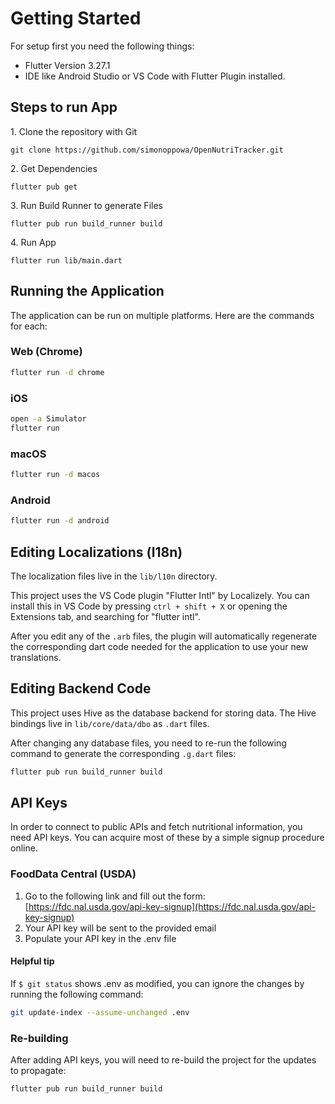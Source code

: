 # Getting Started
For setup first you need the following things:
- Flutter Version 3.27.1
- IDE like Android Studio or VS Code with Flutter Plugin installed.

## Steps to run App
1.⁠ ⁠Clone the repository with Git

```git clone https://github.com/simonoppowa/OpenNutriTracker.git```

2.⁠ ⁠Get Dependencies

```flutter pub get```

3.⁠ ⁠Run Build Runner to generate Files

```flutter pub run build_runner build```

4.⁠ ⁠Run App

```flutter run lib/main.dart```

## Running the Application

The application can be run on multiple platforms. Here are the commands for each:

### Web (Chrome)
```bash
flutter run -d chrome
```

### iOS
```bash
open -a Simulator
flutter run
```

### macOS
```bash
flutter run -d macos
```

### Android
```bash
flutter run -d android
```

## Editing Localizations (l18n)
The localization files live in the ```lib/l10n``` directory.

This project uses the VS Code plugin "Flutter Intl" by Localizely. You can install this
in VS Code by pressing ```ctrl + shift + X``` or opening the Extensions tab, and searching
for "flutter intl".

After you edit any of the ```.arb``` files, the plugin will automatically regenerate the
corresponding dart code needed for the application to use your new translations.

## Editing Backend Code
This project uses Hive as the database backend for storing data. The Hive bindings live in
```lib/core/data/dbo``` as ```.dart``` files.

After changing any database files, you need to re-run the following command to generate
the corresponding ```.g.dart``` files:

```bash
flutter pub run build_runner build
```

## API Keys

In order to connect to public APIs and fetch nutritional information, you need API keys.
You can acquire most of these by a simple signup procedure online.

### FoodData Central (USDA)
1. Go to the following link and fill out the form: [https://fdc.nal.usda.gov/api-key-signup](https://fdc.nal.usda.gov/api-key-signup)
2. Your API key will be sent to the provided email
3. Populate your API key in the .env file

#### Helpful tip
If `$ git status` shows .env as modified, you can ignore the changes by running the following command:

```bash
git update-index --assume-unchanged .env
```

### Re-building
After adding API keys, you will need to re-build the project for the updates to propagate:

```bash
flutter pub run build_runner build
```
